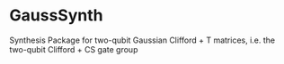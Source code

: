 # GaussSynth
Synthesis Package for two-qubit Gaussian Clifford + T matrices, i.e. the two-qubit Clifford + CS gate group
